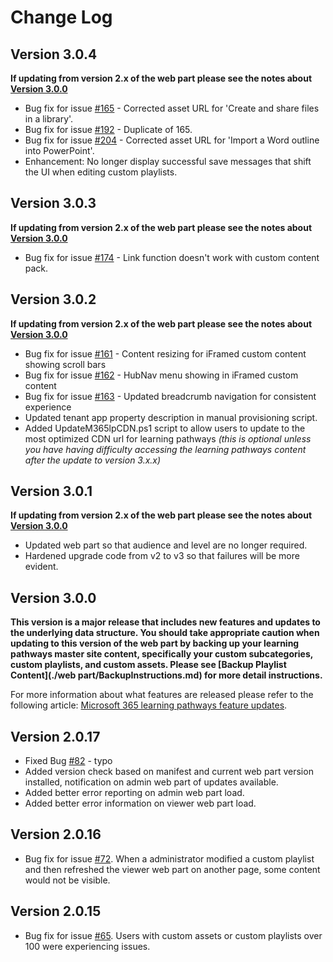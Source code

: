 # Change Log

## Version 3.0.4

**If updating from version 2.x of the web part please see the notes about [Version 3.0.0](#version_3_0_0)**

- Bug fix for issue [#165](../../../issues/165) - Corrected asset URL for 'Create and share files in a library'.
- Bug fix for issue [#192](../../../issues/195) - Duplicate of 165.
- Bug fix for issue [#204](../../../issues/204) - Corrected asset URL for 'Import a Word outline into PowerPoint'.
- Enhancement: No longer display successful save messages that shift the UI when editing custom playlists.

## Version 3.0.3

**If updating from version 2.x of the web part please see the notes about [Version 3.0.0](#version_3_0_0)**

- Bug fix for issue [#174](../../../issues/174) - Link function doesn't work with custom content pack.

## Version 3.0.2

**If updating from version 2.x of the web part please see the notes about [Version 3.0.0](#version_3_0_0)**

- Bug fix for issue [#161](../../../issues/161) - Content resizing for iFramed custom content showing scroll bars
- Bug fix for issue [#162](../../../issues/162) - HubNav menu showing in iFramed custom content
- Bug fix for issue [#163](../../../issues/163) - Updated breadcrumb navigation for consistent experience
- Updated tenant app property description in manual provisioning script.
- Added UpdateM365lpCDN.ps1 script to allow users to update to the most optimized CDN url for learning pathways *(this is optional unless you have having difficulty accessing the learning pathways content after the update to version 3.x.x)*

## Version 3.0.1

**If updating from version 2.x of the web part please see the notes about [Version 3.0.0](#version_3_0_0)**

- Updated web part so that audience and level are no longer required.
- Hardened upgrade code from v2 to v3 so that failures will be more evident.

## Version 3.0.0

**This version is a major release that includes new features and updates to the underlying data structure. You should take appropriate caution when updating to this version of the web part by backing up your learning pathways master site content, specifically your custom subcategories, custom playlists, and custom assets. Please see [Backup Playlist Content](./web part/BackupInstructions.md) for more detail instructions.**

For more information about what features are released please refer to the following article: [Microsoft 365 learning pathways feature updates](https://docs.microsoft.com/en-us/office365/customlearning/custom_featureupdates).

## Version 2.0.17

- Fixed Bug [#82](../../../issues/82) - typo
- Added version check based on manifest and current web part version installed, notification on admin web part of updates available.
- Added better error reporting on admin web part load.
- Added better error information on viewer web part load.

## Version 2.0.16

- Bug fix for issue [#72](../../../issues/72). When a administrator modified a custom playlist and then refreshed the viewer web part on another page, some content would not be visible.

## Version 2.0.15

- Bug fix for issue [#65](../../../issues/65). Users with custom assets or custom playlists over 100 were experiencing issues.
